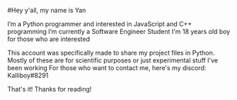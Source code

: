  #Hey y'all, my name is Yan

I’m a Python programmer and interested in JavaScript and C++ programming
I’m currently a Software Engineer Student
I'm 18 years old boy for those who are interested

This account was specifically made to share my project files in Python.
Mostly of these are for scientific purposes or just experimental stuff I've been working
For those who want to contact me, here's my discord: Kalliboy#8291

                                                       
That's it! Thanks for reading!
